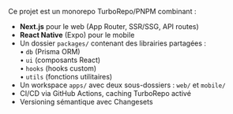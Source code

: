   Ce projet est un monorepo TurboRepo/PNPM combinant :
  - **Next.js** pour le web (App Router, SSR/SSG, API routes)  
  - **React Native** (Expo) pour le mobile  
  - Un dossier `packages/` contenant des librairies partagées :  
    • `db` (Prisma ORM)  
    • `ui` (composants React)  
    • `hooks` (hooks custom)  
    • `utils` (fonctions utilitaires)  
  - Un workspace `apps/` avec deux sous-dossiers : `web/` et `mobile/`  
  - CI/CD via GitHub Actions, caching TurboRepo activé  
  - Versioning sémantique avec Changesets  